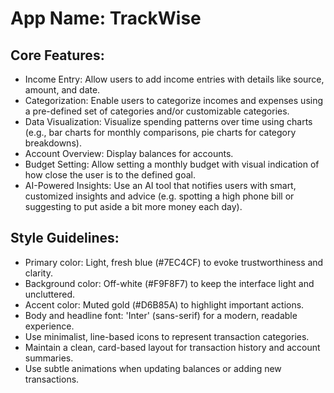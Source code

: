 # **App Name**: TrackWise

## Core Features:

- Income Entry: Allow users to add income entries with details like source, amount, and date.
- Categorization: Enable users to categorize incomes and expenses using a pre-defined set of categories and/or customizable categories.
- Data Visualization: Visualize spending patterns over time using charts (e.g., bar charts for monthly comparisons, pie charts for category breakdowns).
- Account Overview: Display balances for accounts.
- Budget Setting: Allow setting a monthly budget with visual indication of how close the user is to the defined goal.
- AI-Powered Insights: Use an AI tool that notifies users with smart, customized insights and advice (e.g. spotting a high phone bill or suggesting to put aside a bit more money each day).

## Style Guidelines:

- Primary color: Light, fresh blue (#7EC4CF) to evoke trustworthiness and clarity.
- Background color: Off-white (#F9F8F7) to keep the interface light and uncluttered.
- Accent color: Muted gold (#D6B85A) to highlight important actions.
- Body and headline font: 'Inter' (sans-serif) for a modern, readable experience.
- Use minimalist, line-based icons to represent transaction categories.
- Maintain a clean, card-based layout for transaction history and account summaries.
- Use subtle animations when updating balances or adding new transactions.
